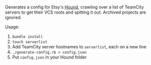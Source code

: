 Generates a config for Etsy's [Hound](https://github.com/etsy/hound), crawling over a list of TeamCity servers to get their VCS roots and spitting it out. Archived projects are ignored.

Usage:

1. `bundle install`
1. `touch serverlist`
1. Add TeamCity server hostnames to `serverlist`, each on a new line
1. `./generate-config.rb > config.json`
1. Put `config.json` in your Hound folder
